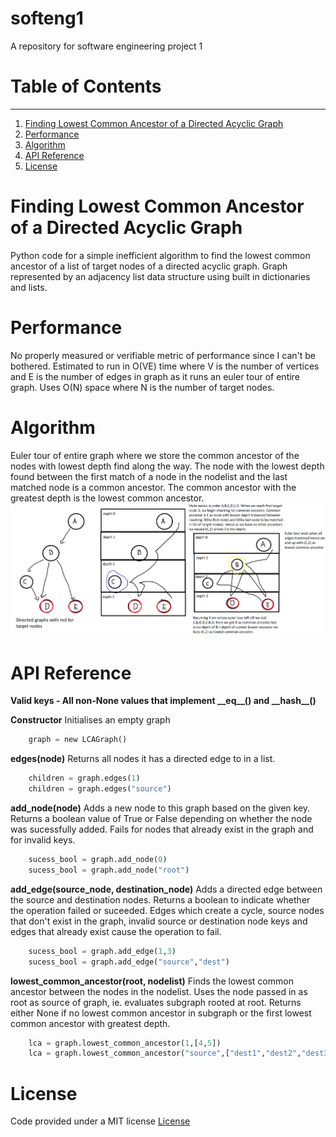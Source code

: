 # softeng1

A repository for software engineering project 1

# Table of Contents
---
1. [Finding Lowest Common Ancestor of a Directed Acyclic Graph](#finding-lowest-common-ancestor-of-a-directed-acyclic-graph)
2. [Performance](#performance)
3. [Algorithm](#algorithm)
4. [API Reference](#api-reference)
5. [License](#license)

# Finding Lowest Common Ancestor of a Directed Acyclic Graph
Python code for a simple inefficient algorithm to find the lowest common ancestor of a list of target nodes of a directed acyclic graph. Graph represented by an adjacency list data structure using built in dictionaries and lists. 

# Performance
No properly measured or verifiable metric of performance since I can't be bothered. Estimated to run in O(VE) time where V is the number of vertices and E is the number of edges in graph as it runs an euler tour of entire graph. Uses O(N) space where N is the number of target nodes.

# Algorithm
Euler tour of entire graph where we store the common ancestor of the nodes with lowest depth find along the way. The node with the lowest depth found between the first match of a node in the nodelist and the last matched node is a common ancestor. The common ancestor with the greatest depth is the lowest common ancestor.
![diagram](./explanation.png)

# API Reference
**Valid keys - All non-None values that implement \_\_eq\_\_() and \_\_hash\_\_()**

**Constructor**
Initialises an empty graph
```Python
    graph = new LCAGraph()
```
**edges(node)**
Returns all nodes it has a directed edge to in a list.
```Python
    children = graph.edges(1)
    children = graph.edges("source")
```

**add_node(node)**
Adds a new node to this graph based on the given key. Returns a boolean value of True or False depending on whether the node was sucessfully added. Fails for nodes that already exist in the graph and for invalid keys.
```Python
    sucess_bool = graph.add_node(0)
    sucess_bool = graph.add_node("root")
```

**add_edge(source_node, destination_node)**
Adds a directed edge between the source and destination nodes. Returns a boolean to indicate whether the operation failed or suceeded. Edges which create a cycle, source nodes that don't exist in the graph, invalid source or destination node keys and edges that already exist cause the operation to fail.
```Python
    sucess_bool = graph.add_edge(1,3)
    sucess_bool = graph.add_edge("source","dest")
```

**lowest_common_ancestor(root, nodelist)**
Finds the lowest common ancestor between the nodes in the nodelist. Uses the node passed in as root as source of graph, ie. evaluates subgraph rooted at root. Returns either None if no lowest common ancestor in subgraph or the first lowest common ancestor with greatest depth.
```Python
    lca = graph.lowest_common_ancestor(1,[4,5])
    lca = graph.lowest_common_ancestor("source",["dest1","dest2","dest3"])
```

# License
Code provided under a MIT license 
[License](./LICENSE)
